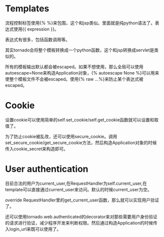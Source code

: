 # Templates

流程控制标签使用{% %}来包围，这个和jsp类似。里面就是纯python语法了。表达式使用{{ expression }}。

表达式有很多，包括函数调用等。

其实tornado会将整个模板转换成一个python函数，这个和jsp转换成servlet是类似的。

所有的模板输出默认都会被escaped。如果不想使用，那么全局可以使用autoescape=None来构造Application对象，{% autoescape None %}可以用来使整个模板文件不会被escaped。使用{% raw ...%}来防止某个表达式被escaped。

# Cookie

设置cookie可以使用简单的self.set_cookie/self.get_cookie函数就可以设置和取值了。

为了防止cookie被乱改，还可以使用secure_cookie。调用set_secure_cookie/get_secure_cookie方法，然后构造Application对象的时候传入cookie_secret来构造即可。

# User authentication

目前合法的用户为current_user,在RequestHandler为self.current_user,在template可以直接通过current_user来访问。默认的时候current_user为空。

override RequestHandler里的get_current_user函数，那么就可以实现用户验证了。

还可以使用tornado.web.authenticated的decorator来对那些需要用户身份验证的请求进行验证，减少程序开发来判断权限。然后通过构造Application的时候传入login_url来既可以使用了。
